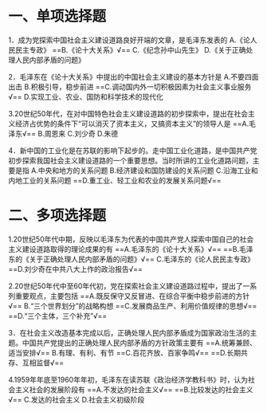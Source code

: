 # 一、单项选择题
1．成为党探索中国社会主义建设道路良好开端的文章，是毛泽东发表的
A.《论人民民主专政》
==B.《论十大关系》√==
C.《纪念孙中山先生》
D.《关于正确处理人民内部矛盾的问题》

2．毛泽东在《论十大关系》中提出的中国社会主义建设的基本方针是
A.不要四面出击
B.积极引导，稳步前进
==C.调动国内外一切积极因素为社会主义事业服务√==
D.实现工业、农业、国防和科学技术的现代化

3.20世纪50年代，在对中国特色社会主义建设道路的初步探索中，提出在社会主义经济占优势的条件下“可以消灭了资本主义，又搞资本主义”的领导人是
==A.毛泽东√==
B.周恩来
C.刘少奇
D.朱德

4．新中国的工业化是在苏联的影响下起步的。走中国工业化道路，是中国共产党初步探索我国社会主义建设道路的一个重要思想。当时所讲的工业化道路问题，主要是指
A.中央和地方的关系问题
B.经济建设和国防建设的关系问题
C.沿海工业和内地工业的关系问题
==D.重工业、轻工业和农业的发展关系问题√==
# 二、多项选择题
1.20世纪50年代中期，反映以毛泽东为代表的中国共产党人探索中国自己的社会主义建设道路取得的理论成果的有
==A.毛泽东的《论十大关系》√==
==B.毛泽东的《关于正确处理人民内部矛盾的问题》√==
C.毛泽东的《论人民民主专政》
==D.刘少奇在中共八大上作的政治报告√==

2.20世纪50年代中至60年代初，党在探索社会主义建设道路过程中，提出了一系列重要观点，主要包括
==A.既反保守又反冒进、在综合平衡中稳步前进的方针√==
B.“三个世界划分”的战略构想
==C.发展商品生产、利用价值规律的思想√==
==D.“三个主体，三个补充”√==

3．在社会主义改造基本完成以后，正确处理人民内部矛盾成为国家政治生活的主题。中国共产党提出的正确处理人民内部矛盾的方针政策主要有
==A.统筹兼顾、适当安排√==
B.有理、有利、有节
==C.百花齐放、百家争鸣√==
==D.长期共存、互相监督√==

4.1959年年底至1960年年初，毛泽东在读苏联《政治经济学教科书》时，认为社会主义社会的发展阶段有
==A.不发达的社会主义√==
==B.比较发达的社会主义√==
C.发达的社会主义
D.社会主义初级阶段